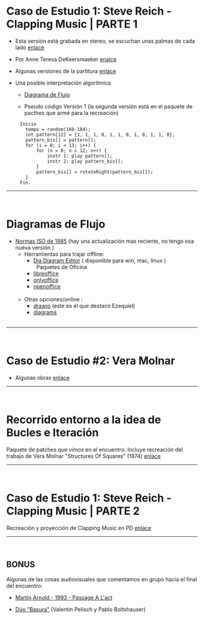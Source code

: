 # **Caso de Estudio 1: Steve Reich - Clapping Music | PARTE 1**
  - Esta versión está grabada en stereo, se escuchan unas palmas de cada lado [enlace](https://www.youtube.com/watch?v=liYkRarIDfo&t=4s)
  - Por Anne Teresa DeKeersmaeker [enalce](https://www.youtube.com/watch?v=HBWWF3ArW-w&t=16s)

  - Algunas versiones de la partitura [enlace](https://drive.google.com/drive/folders/1FXfUqmJIjWh3hawgyhNTokPfaLWVshQu?usp=drive_link)

  - Una posible interpretación algoritmica
      - [Diagrama de Flujo](https://drive.google.com/file/d/1nRqcYf8t4OW-zZpMZm4WYDDWTX2Wu-nh/view?usp=drive_link)
      
      - Pseudo código Versión 1 (la segunda versión está en el paquete de pacthes que armé para la recreación)
   ```
        Inicio
          tempo = random(160-184);
          int pattern[12] = {1, 1, 1, 0, 1, 1, 0, 1, 0, 1, 1, 0};
          pattern_bis[] = pattern[];
          for (i = 0; i < 13; i++) {
              for (n = 0; n < 12; n++) {
                  instr 1: play pattern[];
                  instr 2: play pattern_bis[];
              }
              pattern_bis[] = rotateRight(pattern_bis[]);
          }
        Fin.
```
__________
&nbsp;     
# **Diagramas de Flujo**
- [Normas ISO de 1985](https://drive.google.com/file/d/18AzxffIpeQFD-Z4HXEON9zG0a7qLW6Id/view?usp=sharing)
(hay una actualización mas reciente, no tengo esa nueva versión )
&nbsp;  
	- Herramientas para trajar offline:&nbsp;   
	  - [Dia Diagram Editor](http://dia-installer.de) ( disponible para win, mac, linux ) &nbsp;  
	&nbsp; 
    		Paquetes de Oficina&nbsp;  
	  - [libreoffice](https://www.libreoffice.org/discover/draw/)&nbsp;  
	  - [onlyoffice](https://www.onlyoffice.com/)&nbsp;  
	  - [openoffice](https://en.wikipedia.org/wiki/Apache_OpenOffice)&nbsp;  
&nbsp;  
	- Otras opciones/online : &nbsp;  
	  - [drawio](https://www.drawio.com/)  (este es el que destacó Ezequiel)&nbsp;  
	  - [diagrams](https://app.diagrams.net/)&nbsp;  
&nbsp;  
__________
&nbsp;
# **Caso de Estudio #2: Vera Molnar**
  - Algunas obras [enlace](https://drive.google.com/drive/folders/1B9neBGlZ-dOk9J2MskYJcA8b5VvUwpCL?usp=sharing)

__________
&nbsp;
# **Recorrido entorno a la idea de Bucles e Iteración**
Paquete de patches que vimos en el encuentro. Incluye recreación del trabajo de Vera Molnar "Structures Of Squares" (1974)
[enlace](https://drive.google.com/drive/folders/1kpeedV5Vlzr4V3wLeHolbSP_AidbMz0u?usp=sharing)

__________
&nbsp;
# **Caso de Estudio 1: Steve Reich - Clapping Music | PARTE 2**
Recreación y proyección de Clapping Music en PD [enlace](https://drive.google.com/drive/folders/1CV3jz4gH7Pai8Q_9EPaFatEiAW86DGzJ?usp=sharing)

__________
&nbsp;
## **BONUS**
Algunas de las cosas audiovisuales que comentamos en grupo hacia el final del encuentro:

  - [Martin Arnold - 1993 - Passage A L'act](https://www.youtube.com/watch?v=P5PVwiQ9djA)

  - [Dúo "Basura"](https://www.youtube.com/@bbaassuurraa) (Valentin Pelisch y Pablo Boltshauser)
     

